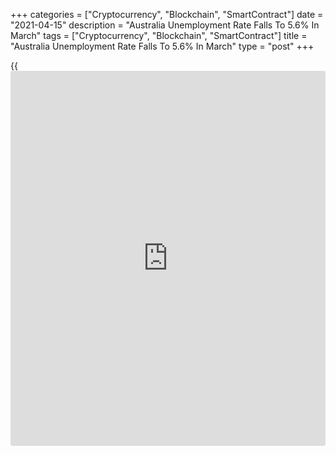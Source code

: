 +++
categories = ["Cryptocurrency", "Blockchain", "SmartContract"]
date = "2021-04-15"
description = "Australia Unemployment Rate Falls To 5.6% In March"
tags = ["Cryptocurrency", "Blockchain", "SmartContract"]
title = "Australia Unemployment Rate Falls To 5.6% In March"
type = "post"
+++

{{<iframe id="large-banner" src="https://www.bounty.group/#slide=9.0" width="100%" height="600" scrolling="no" style="border: 0px solid rgb(216, 221, 230); border-radius: 3px;">}}

The jobless rate in Australia came in at a seasonally adjusted 5.6
percent in March, the Australian Bureau of Statistics said on Thursday.

That was lower than expectations for 5.7 percent and down from 5.8
percent in February.

The Australian [economy][1] added 70,700 jobs last month - far
surpassing forecasts for the addition of 35,000 jobs following the
increase of 88,700 jobs in February.

The participation rate came in at 66.3 percent - again topping
expectations for 66.1 percent, which would have been unchanged from the
previous month.

For comments and feedback [contact](https://www.playgroundfx.com/contact/): editorial@rtt[news](https://www.letsplayfx.com/blog/forex-news-website/).com

[Economic News][1]

 **What parts of the world are seeing the best (and worst) economic
performances lately? Click[here][2] to check out our [Econ Scorecard][2]
and find out! See up-to-the-moment [ranking](https://www.playgroundfx.com/blog/crypto-exchange-ranking/)s for the best and worst
performers in [GDP][2], [unemployment rate][3], [inflation][4] and much
more.**

   1. www.rtt[news](https://www.letsplayfx.com/blog/forex-news-website/).com/Content/EconomicNews.aspx
   2. www.rtt[news](https://www.letsplayfx.com/blog/forex-news-website/).com/economic-scorecard/world-rank/GDP/highest-performance.aspx
   3. www.rtt[news](https://www.letsplayfx.com/blog/forex-news-website/).com/economic-scorecard/world-rank/unemployment-rate/lowest-performance.aspx
   4. www.rtt[news](https://www.letsplayfx.com/blog/forex-news-website/).com/economic-scorecard/world-rank/CPI/highest-performance.aspx
